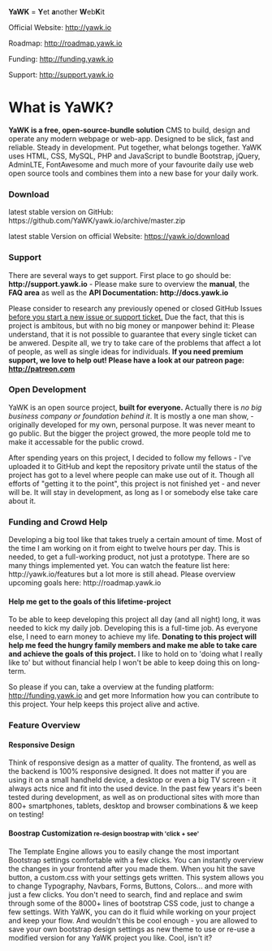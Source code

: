 <b>YaWK</b> = <b>Y</b>et <b>a</b>nother <b>W</b>eb<b>K</b>it 

Official Website: http://yawk.io

Roadmap: http://roadmap.yawk.io

Funding: http://funding.yawk.io

Support: http://support.yawk.io

<h1>What is YaWK?</h1>
<b>YaWK is a free, open-source-bundle solution</b> CMS to build, design and operate any modern webpage or web-app. Designed to be slick, fast and reliable. Steady in development. Put together, what belongs together. YaWK uses HTML, CSS, MySQL, PHP and JavaScript to bundle Bootstrap, jQuery, AdminLTE, FontAwesome and much more of your favourite daily use web open source tools and combines them into a new base for your daily work.

<h3>Download</h3>
latest stable version on GitHub: https://github.com/YaWK/yawk.io/archive/master.zip

latest stable Version on official Website: 
https://yawk.io/download

<h3>Support</h3>
There are several ways to get support. First place to go should be: <b>http://support.yawk.io</b> - Please make sure to overview the <b>manual</b>, the <b>FAQ area</b> as well as the <b>API Documentation: http://docs.yawk.io</b> 

Please consider to research any previously opened or closed GitHub Issues <u>before you start a new issue or support ticket.</u> Due the fact, that this is project is ambitous, but with no big money or manpower behind it: Please understand, that it is not possible to  guarantee that every single ticket can be anwered. Despite all, we try to take care of the problems that affect a lot of people, as well as single ideas for individuals. <b>If you need premium support, we love to help out! Please have a look at our patreon page: http://patreon.com  </b>


<h3>Open Development</h3>
YaWK is an open source project, <b>built for everyone.</b> Actually there is <i>no big business company or foundation behind it</i>. It is mostly a one man show, - originally developed for my own, personal purpose. It was never meant to go public. But the bigger the project growed, the more people told me to make it accessable for the public crowd. 

After spending years on this project, I decided to follow my fellows - I've uploaded it to GitHub and kept the repository private until the status of the project has got to a level where people can make use out of it. Though all efforts of "getting it to the point", this project is not finished yet - and never will be. It will stay in development, as long as I or somebody else take care about it.

<h3>Funding and Crowd Help</h3>
Developing a big tool like that takes truely a certain amount of time. Most of the time I am working on it from eight to twelve hours per day. This is needed, to get a full-working product, not just a prototype. There are so many things implemented yet. You can watch the feature list here: http://yawk.io/features but a lot more is still ahead. Please overview upcoming goals here: http://roadmap.yawk.io

<h4>Help me get to the goals of this lifetime-project</h4>
To be able to keep developing this project all day (and all night) long, it was needed to kick my daily job. Developing this is a full-time job. As everyone else, I need to earn money to achieve my life. <b>Donating to this project will help me feed the hungry family members and make me able to take care and achieve the goals of this project.</b> I like to hold on to 'doing what I really like to' but without financial help I won't be able to keep doing this on long-term. 

So please if you can, take a overview at the funding platform: http://funding.yawk.io and get more Information how you can contribute to this project. Your help keeps this project alive and active.

<h3>Feature Overview</h3>
<h4>Responsive Design</h4>
Think of responsive design as a matter of quality. The frontend, as well as the backend is 100% responsive designed. It does not matter if you are using it on a small handheld device, a desktop or even a big TV screen - it always acts nice and fit into the used device. In the past few years it's been tested during development, as well as on productional sites with more than 800+ smartphones, tablets, desktop and browser combinations & we keep on testing!

<h4>Boostrap Customization <small>re-design boostrap with 'click + see'</small></h4>
The Template Engine allows you to easily change the most important Bootstrap settings comfortable with a few clicks. You can instantly overview the changes in your frontend after you made them. When you hit the save button, a custom.css with your settings gets written. This system allows you to change Typography, Navbars, Forms, Buttons, Colors... and more with just a few clicks. You don't need to search, find and replace and swim through some of the 8000+ lines of bootstrap CSS code, just to change a few settings. With YaWK, you can do it fluid while working on your project and keep your flow. And wouldn't this be cool enough - you are allowed to save your own bootstrap design settings as new theme to use or re-use a modified version for any YaWK project you like. Cool, isn't it?
